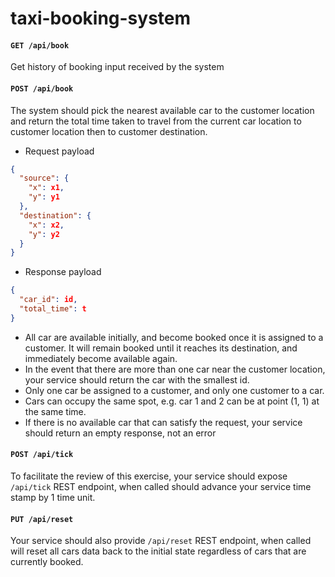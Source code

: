 # taxi-booking-system

#### `GET /api/book`
Get history of booking input received by the system

#### `POST /api/book`

The system should pick the nearest available car to the customer location and return the total time taken to travel from the current car location to customer location then to customer destination.

- Request payload

```json
{
  "source": {
    "x": x1,
    "y": y1
  },
  "destination": {
    "x": x2,
    "y": y2
  }
}
```

- Response payload

```json
{
  "car_id": id,
  "total_time": t
}
```

- All car are available initially, and become booked once it is assigned to a customer. It will remain booked until it reaches its destination, and immediately become available again.
- In the event that there are more than one car near the customer location, your service should return the car with the smallest id.
- Only one car be assigned to a customer, and only one customer to a car.
- Cars can occupy the same spot, e.g. car 1 and 2 can be at point (1, 1) at the same time.
- If there is no available car that can satisfy the request, your service should return an empty response, not an error

#### `POST /api/tick`

To facilitate the review of this exercise, your service should expose `/api/tick` REST endpoint, when called should advance your service time stamp by 1 time unit.

#### `PUT /api/reset`

Your service should also provide `/api/reset` REST endpoint, when called will reset all cars data back to the initial state regardless of cars that are currently booked.
